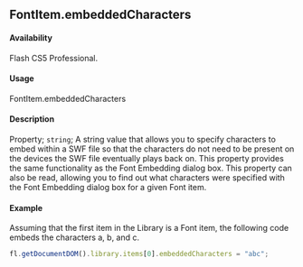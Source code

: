 ## FontItem.embeddedCharacters

#### Availability

Flash CS5 Professional.

#### Usage

FontItem.embeddedCharacters

#### Description

Property; `string`; A string value that allows you to specify characters to embed within a SWF file so that the characters do not need to be present on the devices the SWF file eventually plays back on. This property provides the same functionality as the Font Embedding dialog box.
This property can also be read, allowing you to find out what characters were specified with the Font Embedding dialog box for a given Font item.

#### Example

Assuming that the first item in the Library is a Font item, the following code embeds the characters a, b, and c.

```javascript
fl.getDocumentDOM().library.items[0].embeddedCharacters = "abc";
```
